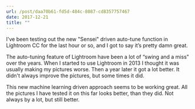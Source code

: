 ```yaml
---
url: /post/daa70b61-fd5d-484c-8087-cd8357757467
date: 2017-12-21
title: ""
---
```


I've been testing out the new "Sensei" driven auto-tune function in Lightroom CC for the last hour or so, and I got to say it’s pretty damn great. 



The auto-tuning feature of Lightroom have been a lot of “swing and a miss" over the years. When I started to use Lightroom in 2013 I thought it was usually making my pictures worse. Then a year later it got a lot better. It didn't always improve the pictures, but some times it did. 



This new machine learning driven approach seems to be working great. All the pictures I have tested it on this far looks better, than they did. Not always by a lot, but still better.
